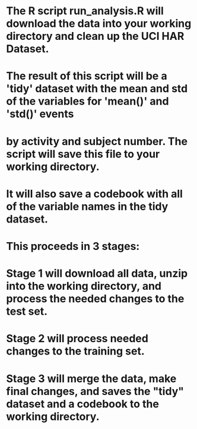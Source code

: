 # The R script run_analysis.R will download the data into your working directory and clean up the UCI HAR Dataset.  
# The result of this script will be a 'tidy' dataset with the mean and std of the variables for 'mean()' and 'std()' events 
# by activity and subject number.  The script will save this file to your working directory.
# It will also save a codebook with all of the variable names in the tidy dataset.
# This proceeds in 3 stages:
# Stage 1 will download all data, unzip into the working directory, and process the needed changes to the test set.  
# Stage 2 will process needed changes to the training set.
# Stage 3 will merge the data, make final changes, and saves the "tidy" dataset and a codebook to the working directory.

